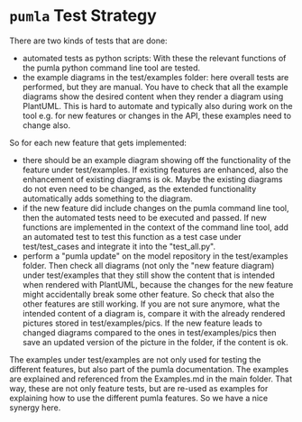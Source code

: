 # `pumla` Test Strategy

There are two kinds of tests that are done:
- automated tests as python scripts: With these the relevant functions of
  the pumla python command line tool are tested.
- the example diagrams in the test/examples folder: here overall tests are 
  performed, but they are manual. You have to check that all the example
  diagrams show the desired content when they render a diagram using PlantUML.
  This is hard to automate and typically also during work on the tool e.g.
  for new features or changes in the API, these examples need to change also.

So for each new feature that gets implemented:
- there should be an example diagram showing off the functionality of the feature
  under test/examples. If existing features are enhanced, also the enhancement
  of existing diagrams is ok. Maybe the existing diagrams do not even need to
  be changed, as the extended functionality automatically adds something to the
  diagram.
- if the new feature did include changes on the pumla command line tool, then the
  automated tests need to be executed and passed. If new functions are implemented
  in the context of the command line tool, add an automated test to test this function
  as a test case under test/test_cases and integrate it into the "test_all.py".
- perform a "pumla update" on the model repository in the test/examples folder.
  Then check all diagrams (not only the "new feature diagram) under test/examples
  that they still show the content that is
  intended when rendered with PlantUML, because the changes for the new feature
  might accidentally break some other feature. So check that also the other features
  are still working. If you are not sure anymore, what the intended content of a diagram
  is, compare it with the already rendered pictures stored in test/examples/pics.
  If the new feature leads to changed diagrams compared to the ones in test/examples/pics
  then save an updated version of the picture in the folder, if the content is ok.

The examples under test/examples are not only used for testing the different features, 
but also part of the pumla documentation. The examples are explained and referenced
from the Examples.md in the main folder. That way, these are not only feature tests, but
are re-used as examples for explaining how to use the different pumla features. So we
have a nice synergy here.
